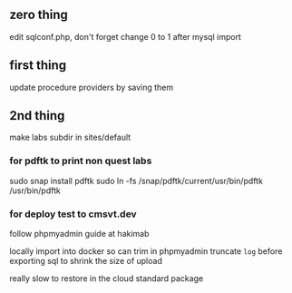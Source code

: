 ## zero thing
edit sqlconf.php, don't forget change 0 to 1 after mysql import

## first thing
update procedure providers by saving them

## 2nd thing
make labs subdir in sites/default

### for pdftk to print non quest labs
sudo snap install pdftk
sudo ln -fs /snap/pdftk/current/usr/bin/pdftk /usr/bin/pdftk

### for deploy test to cmsvt.dev

follow phpmyadmin guide at hakimab

locally import into docker so can trim in phpmyadmin
truncate `log` before exporting sql to shrink the size of upload

really slow to restore in the cloud standard package




